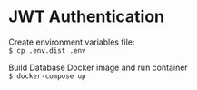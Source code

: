 # JWT Authentication

Create environment variables file:  
`$ cp .env.dist .env`  

Build Database Docker image and run container  
`$ docker-compose up`  





